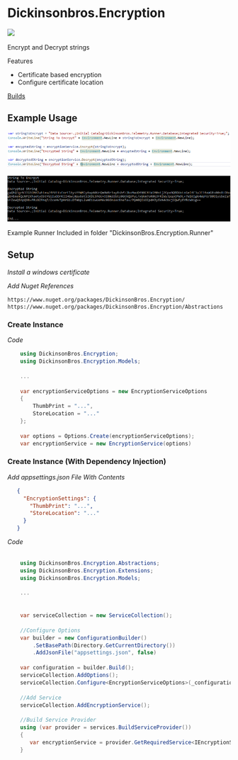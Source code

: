 # Dickinsonbros.Encryption
<a href="https://www.nuget.org/packages/DickinsonBros.Encryption/">
    <img src="https://img.shields.io/nuget/v/DickinsonBros.Encryption">
</a>

Encrypt and Decrypt strings

Features
* Certificate based encryption 
* Configure certificate location

<a href="https://dev.azure.com/marksamdickinson/DickinsonBros/_build?definitionScope=%5CDickinsonBros.Encryption">Builds</a>

<h2>Example Usage</h2>

![Alt text](https://raw.githubusercontent.com/msdickinson/DickinsonBros.Encryption/develop/EncryptionSampleUsage.PNG)

![Alt text](https://raw.githubusercontent.com/msdickinson/DickinsonBros.Encryption/develop/EncryptionSampleOutput.PNG)

Example Runner Included in folder "DickinsonBros.Encryption.Runner"

<h2>Setup</h2>

<i>Install a windows certificate</i>

<i>Add Nuget References</i>

    https://www.nuget.org/packages/DickinsonBros.Encryption/
    https://www.nuget.org/packages/DickinsonBros.Encryption/Abstractions

<h3>Create Instance</h3>

<i>Code</i>
```c#
    using DickinsonBros.Encryption;
    using DickinsonBros.Encryption.Models;
    
    ...

    var encryptionServiceOptions = new EncryptionServiceOptions
    {
        ThumbPrint = "...",
        StoreLocation = "..."
    };

    var options = Options.Create(encryptionServiceOptions);
    var encryptionService = new EncryptionService(options)
```
<h3>Create Instance (With Dependency Injection)</h3>

<i>Add appsettings.json File With Contents</i>
 ```json  
    {
      "EncryptionSettings": {
        "ThumbPrint": "...",
        "StoreLocation": "..."
      }
    }
 ```    
<i>Code</i>
```c#

    using DickinsonBros.Encryption.Abstractions;
    using DickinsonBros.Encryption.Extensions;
    using DickinsonBros.Encryption.Models;
    
    ...  


    var serviceCollection = new ServiceCollection();
    
    //Configure Options
    var builder = new ConfigurationBuilder()
        .SetBasePath(Directory.GetCurrentDirectory())
        .AddJsonFile("appsettings.json", false)

    var configuration = builder.Build();
    serviceCollection.AddOptions();
    serviceCollection.Configure<EncryptionServiceOptions>(_configuration.GetSection(nameof(EncryptionServiceOptions)));
                
    //Add Service
    serviceCollection.AddEncryptionService();
    
    //Build Service Provider 
    using (var provider = services.BuildServiceProvider())
    {
       var encryptionService = provider.GetRequiredService<IEncryptionService>();
    }
```
